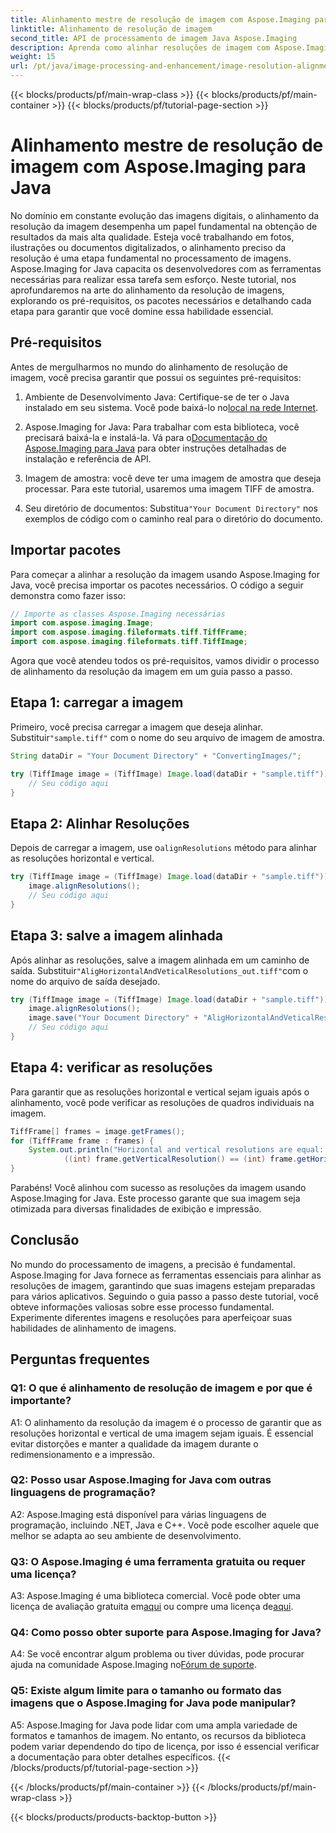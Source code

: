 ```yaml
---
title: Alinhamento mestre de resolução de imagem com Aspose.Imaging para Java
linktitle: Alinhamento de resolução de imagem
second_title: API de processamento de imagem Java Aspose.Imaging
description: Aprenda como alinhar resoluções de imagem com Aspose.Imaging for Java. Melhore a qualidade da imagem para impressão e exibição.
weight: 15
url: /pt/java/image-processing-and-enhancement/image-resolution-alignment/
---
```


{{< blocks/products/pf/main-wrap-class >}}
{{< blocks/products/pf/main-container >}}
{{< blocks/products/pf/tutorial-page-section >}}

# Alinhamento mestre de resolução de imagem com Aspose.Imaging para Java

No domínio em constante evolução das imagens digitais, o alinhamento da resolução da imagem desempenha um papel fundamental na obtenção de resultados da mais alta qualidade. Esteja você trabalhando em fotos, ilustrações ou documentos digitalizados, o alinhamento preciso da resolução é uma etapa fundamental no processamento de imagens. Aspose.Imaging for Java capacita os desenvolvedores com as ferramentas necessárias para realizar essa tarefa sem esforço. Neste tutorial, nos aprofundaremos na arte do alinhamento da resolução de imagens, explorando os pré-requisitos, os pacotes necessários e detalhando cada etapa para garantir que você domine essa habilidade essencial.

## Pré-requisitos

Antes de mergulharmos no mundo do alinhamento de resolução de imagem, você precisa garantir que possui os seguintes pré-requisitos:

1.  Ambiente de Desenvolvimento Java: Certifique-se de ter o Java instalado em seu sistema. Você pode baixá-lo no[local na rede Internet](https://www.oracle.com/java/technologies/javase-downloads).

2.  Aspose.Imaging for Java: Para trabalhar com esta biblioteca, você precisará baixá-la e instalá-la. Vá para o[Documentação do Aspose.Imaging para Java](https://reference.aspose.com/imaging/java/) para obter instruções detalhadas de instalação e referência de API.

3. Imagem de amostra: você deve ter uma imagem de amostra que deseja processar. Para este tutorial, usaremos uma imagem TIFF de amostra.

4.  Seu diretório de documentos: Substitua`"Your Document Directory"` nos exemplos de código com o caminho real para o diretório do documento.

## Importar pacotes

Para começar a alinhar a resolução da imagem usando Aspose.Imaging for Java, você precisa importar os pacotes necessários. O código a seguir demonstra como fazer isso:

```java
// Importe as classes Aspose.Imaging necessárias
import com.aspose.imaging.Image;
import com.aspose.imaging.fileformats.tiff.TiffFrame;
import com.aspose.imaging.fileformats.tiff.TiffImage;
```

Agora que você atendeu todos os pré-requisitos, vamos dividir o processo de alinhamento da resolução da imagem em um guia passo a passo.

## Etapa 1: carregar a imagem

 Primeiro, você precisa carregar a imagem que deseja alinhar. Substituir`"sample.tiff"` com o nome do seu arquivo de imagem de amostra.

```java
String dataDir = "Your Document Directory" + "ConvertingImages/";

try (TiffImage image = (TiffImage) Image.load(dataDir + "sample.tiff")) {
    // Seu código aqui
}
```

## Etapa 2: Alinhar Resoluções

 Depois de carregar a imagem, use o`alignResolutions` método para alinhar as resoluções horizontal e vertical.

```java
try (TiffImage image = (TiffImage) Image.load(dataDir + "sample.tiff")) {
    image.alignResolutions();
    // Seu código aqui
}
```

## Etapa 3: salve a imagem alinhada

 Após alinhar as resoluções, salve a imagem alinhada em um caminho de saída. Substituir`"AligHorizontalAndVeticalResolutions_out.tiff"`com o nome do arquivo de saída desejado.

```java
try (TiffImage image = (TiffImage) Image.load(dataDir + "sample.tiff")) {
    image.alignResolutions();
    image.save("Your Document Directory" + "AligHorizontalAndVeticalResolutions_out.tiff");
    // Seu código aqui
}
```

## Etapa 4: verificar as resoluções

Para garantir que as resoluções horizontal e vertical sejam iguais após o alinhamento, você pode verificar as resoluções de quadros individuais na imagem.

```java
TiffFrame[] frames = image.getFrames();
for (TiffFrame frame : frames) {
    System.out.println("Horizontal and vertical resolutions are equal: " +
            ((int) frame.getVerticalResolution() == (int) frame.getHorizontalResolution()));
}
```

Parabéns! Você alinhou com sucesso as resoluções da imagem usando Aspose.Imaging for Java. Este processo garante que sua imagem seja otimizada para diversas finalidades de exibição e impressão.

## Conclusão

No mundo do processamento de imagens, a precisão é fundamental. Aspose.Imaging for Java fornece as ferramentas essenciais para alinhar as resoluções de imagem, garantindo que suas imagens estejam preparadas para vários aplicativos. Seguindo o guia passo a passo deste tutorial, você obteve informações valiosas sobre esse processo fundamental. Experimente diferentes imagens e resoluções para aperfeiçoar suas habilidades de alinhamento de imagens.

## Perguntas frequentes

### Q1: O que é alinhamento de resolução de imagem e por que é importante?

A1: O alinhamento da resolução da imagem é o processo de garantir que as resoluções horizontal e vertical de uma imagem sejam iguais. É essencial evitar distorções e manter a qualidade da imagem durante o redimensionamento e a impressão.

### Q2: Posso usar Aspose.Imaging for Java com outras linguagens de programação?

A2: Aspose.Imaging está disponível para várias linguagens de programação, incluindo .NET, Java e C++. Você pode escolher aquele que melhor se adapta ao seu ambiente de desenvolvimento.

### Q3: O Aspose.Imaging é uma ferramenta gratuita ou requer uma licença?

 A3: Aspose.Imaging é uma biblioteca comercial. Você pode obter uma licença de avaliação gratuita em[aqui](https://releases.aspose.com/) ou compre uma licença de[aqui](https://purchase.aspose.com/buy).

### Q4: Como posso obter suporte para Aspose.Imaging for Java?

 A4: Se você encontrar algum problema ou tiver dúvidas, pode procurar ajuda na comunidade Aspose.Imaging no[Fórum de suporte](https://forum.aspose.com/).

### Q5: Existe algum limite para o tamanho ou formato das imagens que o Aspose.Imaging for Java pode manipular?

A5: Aspose.Imaging for Java pode lidar com uma ampla variedade de formatos e tamanhos de imagem. No entanto, os recursos da biblioteca podem variar dependendo do tipo de licença, por isso é essencial verificar a documentação para obter detalhes específicos.
{{< /blocks/products/pf/tutorial-page-section >}}

{{< /blocks/products/pf/main-container >}}
{{< /blocks/products/pf/main-wrap-class >}}

{{< blocks/products/products-backtop-button >}}
